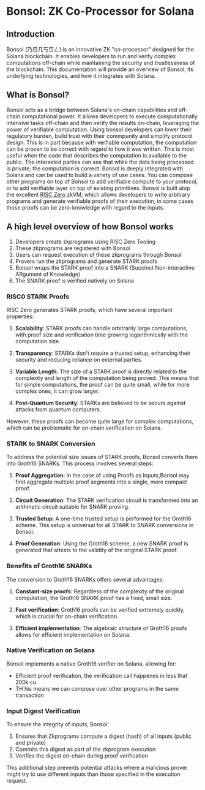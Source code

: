 # Bonsol: ZK Co-Processor for Solana

## Introduction

Bonsol (乃ㄖ几丂ㄖㄥ) is an innovative ZK "co-processor" designed for the Solana blockchain. It enables developers to run and verify complex computations off-chain while maintaining the security and trustlessness of the blockchain. This documentation will provide an overview of Bonsol, its underlying technologies, and how it integrates with Solana.

## What is Bonsol?

Bonsol acts as a bridge between Solana's on-chain capabilities and off-chain computational power. It allows developers to execute computationally intensive tasks off-chain and then verify the results on-chain, leveraging the power of verifiable computation. Using bonsol developers can lower their regulatory burden, build trust with their commpunity and simplify protocol design. This is in part because with verfiable computation, the computation can be proven to be correct with regard to how it was written. This is most useful when the code that describes the computation is available to the public.
The interseted parties can see that while the data being processed is private, the computation is correct. 
Bonsol is deeply integrated with Solana and can be used to build a variety of use cases. You can compose other programs on top of Bonsol to add verifiable compute to your protocol, or  to add verifiable layer on top of existing primitives.  Bonsol is built atop the excellent [RISC Zero](https://github.com/risc0/risc0) zkVM, which allows developers to write arbitrary programs and generate verifiable proofs of their execution, in some cases those proofs can be zero-knowledge with regard to the inputs. 

## A high level overview of how Bonsol works

1. Developers create zkprograms using RISC Zero Tooling
2. These zkprograms are registered with Bonsol
3. Users can request execution of these zkprograms through Bonsol
4. Provers run the zkprograms and generate STARK proofs
5. Bonsol wraps the STARK proof into a SNARK (Succinct Non-interactive ARgument of Knowledge)
6. The SNARK proof is verified natively on Solana

### RISC0 STARK Proofs

RISC Zero generates STARK proofs, which have several important properties:

1. **Scalability**: STARK proofs can handle arbitrarily large computations, with proof size and verification time growing logarithmically with the computation size.

2. **Transparency**: STARKs don't require a trusted setup, enhancing their security and reducing reliance on external parties.

3. **Variable Length**: The size of a STARK proof is directly related to the complexity and length of the computation being proved. This means that for simple computations, the proof can be quite small, while for more complex ones, it can grow larger.

4. **Post-Quantum Security**: STARKs are believed to be secure against attacks from quantum computers.

However, these proofs can become quite large for complex computations, which can be problematic for on-chain verification on Solana.

### STARK to SNARK Conversion

To address the potential size issues of STARK proofs, Bonsol converts them into Groth16 SNARKs. This process involves several steps:

1. **Proof Aggregation**: In the case of using Proofs as Inputs,Bonsol may first aggregate multiple proof segments into a single, more compact proof.

2. **Circuit Generation**: The STARK verification circuit is transformed into an arithmetic circuit suitable for SNARK proving.

3. **Trusted Setup**: A one-time trusted setup is performed for the Groth16 scheme. This setup is universal for all STARK to SNARK conversions in Bonsol.

4. **Proof Generation**: Using the Groth16 scheme, a new SNARK proof is generated that attests to the validity of the original STARK proof.

### Benefits of Groth16 SNARKs

The conversion to Groth16 SNARKs offers several advantages:

1. **Constant-size proofs**: Regardless of the complexity of the original computation, the Groth16 SNARK proof has a fixed, small size.

2. **Fast verification**: Groth16 proofs can be verified extremely quickly, which is crucial for on-chain verification.

3. **Efficient implementation**: The algebraic structure of Groth16 proofs allows for efficient implementation on Solana.

### Native Verification on Solana

Bonsol implements a native Groth16 verifier on Solana, allowing for:
- Efficient proof verification, the verification call happenes in less that 200k cu
- TH his means we can compose over other programs in the same transaction

### Input Digest Verification

To ensure the integrity of inputs, Bonsol:
1. Ensures that Zkprograms compute a digest (hash) of all inputs (public and private)
2. Commits this digest as part of the zkprogram execution
3. Verifies the digest on-chain during proof verification

This additional step prevents potential attacks where a malicious prover might try to use different inputs than those specified in the execution request.
